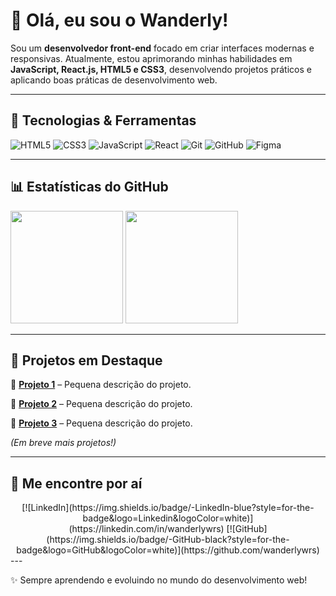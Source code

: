 # 👋 Olá, eu sou o Wanderly!

Sou um **desenvolvedor front-end** focado em criar interfaces modernas e responsivas. Atualmente, estou aprimorando minhas habilidades em **JavaScript, React.js, HTML5 e CSS3**, desenvolvendo projetos práticos e aplicando boas práticas de desenvolvimento web.

---

## 🚀 Tecnologias & Ferramentas

![HTML5](https://img.shields.io/badge/HTML5-%23E34F26.svg?style=for-the-badge&logo=html5&logoColor=white)
![CSS3](https://img.shields.io/badge/CSS3-%231572B6.svg?style=for-the-badge&logo=css3&logoColor=white)
![JavaScript](https://img.shields.io/badge/JavaScript-%23F7DF1E.svg?style=for-the-badge&logo=javascript&logoColor=black)
![React](https://img.shields.io/badge/React-%2320232a.svg?style=for-the-badge&logo=react&logoColor=%2361DAFB)
![Git](https://img.shields.io/badge/Git-%23F05033.svg?style=for-the-badge&logo=git&logoColor=white)
![GitHub](https://img.shields.io/badge/GitHub-%23121011.svg?style=for-the-badge&logo=github&logoColor=white)
![Figma](https://img.shields.io/badge/Figma-%23F24E1E.svg?style=for-the-badge&logo=figma&logoColor=white)

---

## 📊 Estatísticas do GitHub  

<div align="">
  <img height="180em" src="https://github-readme-stats.vercel.app/api?username=wanderlywrs&show_icons=true&theme=radical"/>
  <img height="180em" src="https://github-readme-stats.vercel.app/api/top-langs/?username=wanderlywrs&layout=compact&theme=radical"/>
</div>

---

## 📌 Projetos em Destaque

🔹 [**Projeto 1**](#) – Pequena descrição do projeto.

🔹 [**Projeto 2**](#) – Pequena descrição do projeto.

🔹 [**Projeto 3**](#) – Pequena descrição do projeto.

_(Em breve mais projetos!)_

---

## 🚀 Me encontre por aí  
<div align="center">
[![LinkedIn](https://img.shields.io/badge/-LinkedIn-blue?style=for-the-badge&logo=Linkedin&logoColor=white)](https://linkedin.com/in/wanderlywrs)  
[![GitHub](https://img.shields.io/badge/-GitHub-black?style=for-the-badge&logo=GitHub&logoColor=white)](https://github.com/wanderlywrs)  
</div>
---

✨ Sempre aprendendo e evoluindo no mundo do desenvolvimento web!
